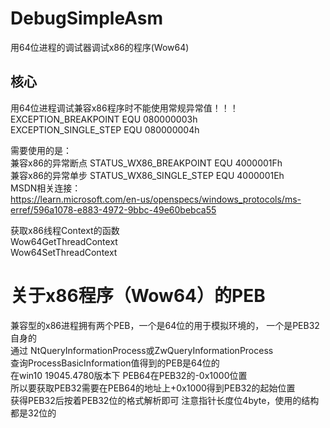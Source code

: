 # DebugSimpleAsm
用64位进程的调试器调试x86的程序(Wow64)</br>
## 核心
用64位进程调试兼容x86程序时不能使用常规异常值！！！</br>
EXCEPTION_BREAKPOINT EQU 080000003h</br>
EXCEPTION_SINGLE_STEP EQU 080000004h</br>

需要使用的是：</br>
兼容x86的异常断点 STATUS_WX86_BREAKPOINT EQU 4000001Fh</br>
兼容x86的异常单步 STATUS_WX86_SINGLE_STEP EQU 4000001Eh</br>
MSDN相关连接：</br>
https://learn.microsoft.com/en-us/openspecs/windows_protocols/ms-erref/596a1078-e883-4972-9bbc-49e60bebca55

获取x86线程Context的函数</br>
Wow64GetThreadContext</br>
Wow64SetThreadContext</br>

# 关于x86程序（Wow64）的PEB
兼容型的x86进程拥有两个PEB，一个是64位的用于模拟环境的， 一个是PEB32自身的</br>
通过 NtQueryInformationProcess或ZwQueryInformationProcess</br>
查询ProcessBasicInformation值得到的PEB是64位的</br>
在win10 19045.4780版本下 PEB64在PEB32的-0x1000位置</br>
所以要获取PEB32需要在PEB64的地址上+0x1000得到PEB32的起始位置</br>
获得PEB32后按着PEB32位的格式解析即可 注意指针长度位4byte，使用的结构都是32位的
